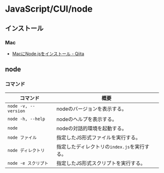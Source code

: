 # JavaScript/CUI/node

## インストール

### Mac

- [MacにNode.jsをインストール - Qiita](https://qiita.com/kyosuke5_20/items/c5f68fc9d89b84c0df09)

## node

### コマンド

| コマンド             | 概要                                         |
| -------------------- | -------------------------------------------- |
| `node -v, --version` | nodeのバージョンを表示する。                 |
| `node -h, --help`    | nodeのヘルプを表示する。                     |
| `node`               | nodeの対話的環境を起動する。                 |
| `node ファイル`      | 指定したJS形式ファイルを実行する。           |
| `node ディレクトリ`  | 指定したディレクトリの`index.js`を実行する。 |
| `node -e スクリプト` | 指定したJS形式スクリプトを実行する。         |
